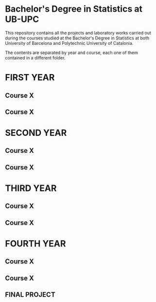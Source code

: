 # Bachelor's Degree in Statistics at UB-UPC

This repository contains all the projects and laboratory works carried out during the courses studied at the Bachelor's Degree in Statistics at both University of Barcelona and Polytechnic University of Catalonia.

The contents are separated by year and course, each one of them contained in a different folder.

# FIRST YEAR

## Course X
## Course X


# SECOND YEAR

## Course X
## Course X

# THIRD YEAR

## Course X
## Course X

# FOURTH YEAR

## Course X
## Course X

## FINAL PROJECT
